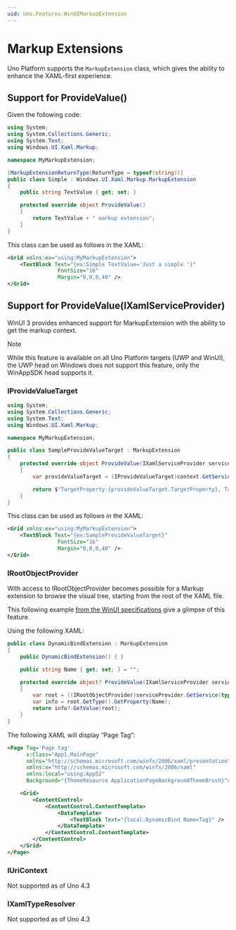 ```yaml
---
uid: Uno.Features.WinUIMarkupExtension
---
```


# Markup Extensions

Uno Platform supports the `MarkupExtension` class, which gives the ability to enhance the XAML-first experience.

## Support for ProvideValue()

Given the following code:

```csharp
using System;
using System.Collections.Generic;
using System.Text;
using Windows.UI.Xaml.Markup;

namespace MyMarkupExtension;

[MarkupExtensionReturnType(ReturnType = typeof(string))]
public class Simple : Windows.UI.Xaml.Markup.MarkupExtension
{
    public string TextValue { get; set; }

    protected override object ProvideValue()
    {
        return TextValue + " markup extension";
    }
}
```

This class can be used as follows in the XAML:

```xml
<Grid xmlns:ex="using:MyMarkupExtension">
    <TextBlock Text="{ex:Simple TextValue='Just a simple '}"
                FontSize="16"
                Margin="0,0,0,40" />
</Grid>
```

## Support for ProvideValue(IXamlServiceProvider)

WinUI 3 provides enhanced support for MarkupExtension with the ability to get the markup context.

> [!NOTE]
> While this feature is available on all Uno Platform targets (UWP and WinUI), the UWP head on Windows does not support this feature, only the WinAppSDK head supports it.

### IProvideValueTarget

```csharp
using System;
using System.Collections.Generic;
using System.Text;
using Windows.UI.Xaml.Markup;

namespace MyMarkupExtension;

public class SampleProvideValueTarget : MarkupExtension
{
    protected override object ProvideValue(IXamlServiceProvider serviceProvider)
    {
        var provideValueTarget = (IProvideValueTarget)context.GetService(typeof(IProvideValueTarget));

        return $"TargetProperty:{provideValueTarget.TargetProperty}, TargetObject:{provideValueTarget.TargetObject}";
    }
}
```

This class can be used as follows in the XAML:

```xml
<Grid xmlns:ex="using:MyMarkupExtension">
    <TextBlock Text="{ex:SampleProvideValueTarget}"
                FontSize="16"
                Margin="0,0,0,40" />
</Grid>
```

### IRootObjectProvider

With access to IRootObjectProvider becomes possible for a Markup extension to browse the visual tree, starting from the root of the XAML file.

This following example [from the WinUI specifications](https://github.com/microsoft/microsoft-ui-xaml-specs/blob/34b14114af141ceb843413bedb85705c9a2e9204/active/XamlServiceProvider/XamlServiceProviderApi.md#irootobjectprovider) give a glimpse of this feature.

Using the following XAML:

```csharp
public class DynamicBindExtension : MarkupExtension
{
    public DynamicBindExtension() { }

    public string Name { get; set; } = "";

    protected override object? ProvideValue(IXamlServiceProvider serviceProvider)
    {
        var root = ((IRootObjectProvider)serviceProvider.GetService(typeof(IRootObjectProvider))).RootObject;
        var info = root.GetType().GetProperty(Name);
        return info?.GetValue(root);
    }
}
```

The following XAML will display “Page Tag”:

```xml
<Page Tag='Page tag' 
      x:Class="App1.MainPage"
      xmlns="http://schemas.microsoft.com/winfx/2006/xaml/presentation"
      xmlns:x="http://schemas.microsoft.com/winfx/2006/xaml"
      xmlns:local="using:App52"
      Background="{ThemeResource ApplicationPageBackgroundThemeBrush}">

    <Grid>
        <ContentControl>
            <ContentControl.ContentTemplate>
                <DataTemplate>
                    <TextBlock Text="{local:DynamicBind Name=Tag}" />
                </DataTemplate>
            </ContentControl.ContentTemplate>
        </ContentControl>
    </Grid>
</Page>
```

### IUriContext

Not supported as of Uno 4.3

### IXamlTypeResolver

Not supported as of Uno 4.3
